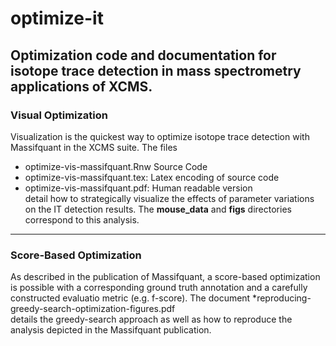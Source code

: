 # optimize-it
Optimization code and documentation for isotope trace detection in mass spectrometry applications of XCMS.  
---
### Visual Optimization
Visualization is the quickest way to optimize isotope trace detection with Massifquant in the XCMS suite. The files 
  * optimize-vis-massifquant.Rnw Source Code
  * optimize-vis-massifquant.tex: Latex encoding of source code
  * optimize-vis-massifquant.pdf: Human readable version  
detail how to strategically visualize the effects of parameter variations on the IT detection results. The **mouse_data** and **figs** directories correspond to this analysis.   
---
### Score-Based Optimization
As described in the publication of Massifquant, a score-based optimization is possible with a corresponding ground truth annotation and a carefully constructed evaluatio metric (e.g. f-score). The document
  *reproducing-greedy-search-optimization-figures.pdf  
details the greedy-search approach as well as how to reproduce the analysis depicted in the Massifquant publication.  
